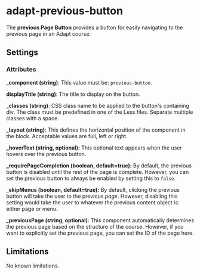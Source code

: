 adapt-previous-button
=================
The **previous Page Button** provides a button for easily navigating to the previous page in an Adapt course.

Settings
--------
### Attributes
**_component (string)**: This value must be: `previous-button`.

**displayTitle (string)**: The title to display on the button.

**_classes (string)**: CSS class name to be applied to the button's containing div. The class must be predefined in one of the Less files. Separate multiple classes with a space.

**_layout (string)**: This defines the horizontal position of the component in the block. Acceptable values are full, left or right.

**_hoverText (string, optional):** This optional text appears when the user hovers over the previous button.

**_requirePageCompletion (boolean, default=true):** By default, the previous button is disabled until the rest of the page is complete. However, you can set the previous button to always be enabled by setting this to `false`.

**_skipMenus (boolean, default=true):** By default, clicking the previous button will take the user to the previous *page*. However, disabling this setting would take the user to whatever the previous content object is: either page or menu.

**_previousPage (string, optional)**: This component automatically determines the previous page based on the structure of the course. However, if you want to explicitly set the previous page, you can set the ID of the page here.

Limitations
-----------
No known limitations.
